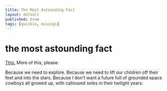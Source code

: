 ```yaml
---
title: The Most Astounding Fact
layout: default
published: true
tags: [quickie, musings]
---
```


# the most astounding fact

[This.](http://www.youtube.com/embed/9D05ej8u-gU) More of this, please.

Because we need to explore. Because we need to lift our children off their feet and into the stars. Because I don't want a future full of grounded space cowboys all growed up, with calloused soles in their twilight years.
